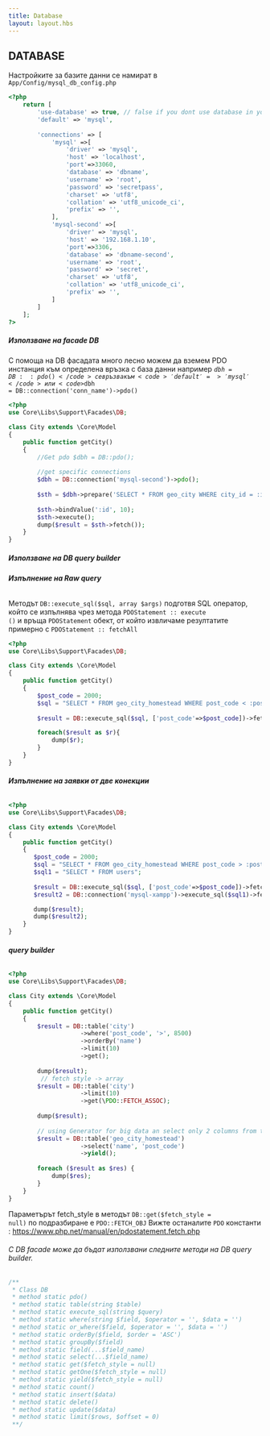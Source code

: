 ```yaml
---
title: Database
layout: layout.hbs
---
```

DATABASE
--------
Настройките за базите данни се намират в <code>App/Config/mysql_db_config.php</code>

```php
<?php 
    return [
        'use-database' => true, // false if you dont use database in your app.
        'default' => 'mysql',
    
        'connections' => [
            'mysql' =>[
                'driver' => 'mysql',
                'host' => 'localhost',
                'port'=>33060,
                'database' => 'dbname',
                'username' => 'root',
                'password' => 'secretpass',
                'charset' => 'utf8',
                'collation' => 'utf8_unicode_ci',
                'prefix' => '',
            ],
            'mysql-second' =>[
                'driver' => 'mysql',
                'host' => '192.168.1.10',
                'port'=>3306,
                'database' => 'dbname-second',
                'username' => 'root',
                'password' => 'secret',
                'charset' => 'utf8',
                'collation' => 'utf8_unicode_ci',
                'prefix' => '',
            ]
        ]
    ];
?>
```
##### Използване на facade DB
С помоща на DB фасадата много лесно можем да вземем PDO инстанция към определена връзка с база данни
например <code>$dbh = DB::pdo()</code> се връзва към <code>'default' => 'mysql'</code> или 
<code>$dbh = DB::connection('conn_name')->pdo()</code> 

```php
<?php
use Core\Libs\Support\Facades\DB;

class City extends \Core\Model
{
    public function getCity()
    {
        //Get pdo $dbh = DB::pdo();
    
        //get specific connections
        $dbh = DB::connection('mysql-second')->pdo();
        
        $sth = $dbh->prepare('SELECT * FROM geo_city WHERE city_id = :id');
    
        $sth->bindValue(':id', 10);
        $sth->execute();
        dump($result = $sth->fetch());
    }
}
```

##### Използване на DB query builder

###### <b>Изпълнение на Raw query</b>  
Методът <code>DB::execute_sql($sql, array $args)</code> подготвя SQL оператор, 
който се изпълнява чрез метода <code>PDOStatement :: execute ()</code> и връща  <code>PDOStatement</code> обект, 
от който извличаме резултатите примерно с <code>PDOStatement :: fetchAll</code>

```php
<?php
use Core\Libs\Support\Facades\DB;

class City extends \Core\Model
{
    public function getCity()
    {
        $post_code = 2000;
        $sql = "SELECT * FROM geo_city_homestead WHERE post_code < :post_code";
        
        $result = DB::execute_sql($sql, ['post_code'=>$post_code])->fetchAll(\PDO::FETCH_ASSOC);

        foreach($result as $r){
            dump($r);
        }
    }
}
```
###### <b>Изпълнение на заявки от две конекции</b> 
```php
<?php
use Core\Libs\Support\Facades\DB;

class City extends \Core\Model
{
    public function getCity()
    {
       $post_code = 2000;
       $sql = "SELECT * FROM geo_city_homestead WHERE post_code > :post_code";
       $sql1 = "SELECT * FROM users";
       
       $result = DB::execute_sql($sql, ['post_code'=>$post_code])->fetch(\PDO::FETCH_ASSOC);
       $result2 = DB::connection('mysql-xampp')->execute_sql($sql1)->fetch(2);

       dump($result);
       dump($result2);
    }
}
```
###### <b>query builder</b> 

```php
<?php
use Core\Libs\Support\Facades\DB;

class City extends \Core\Model
{
    public function getCity()
    {
        $result = DB::table('city')
                    ->where('post_code', '>', 8500)
                    ->orderBy('name')
                    ->limit(10)
                    ->get();
        
        dump($result);
         // fetch style -> array
        $result = DB::table('city')
                    ->limit(10)
                    ->get(\PDO::FETCH_ASSOC);
        
        dump($result);
        
        // using Generator for big data an select only 2 columns from table
        $result = DB::table('geo_city_homestead')
                    ->select('name', 'post_code')
                    ->yield();
        
        foreach ($result as $res) {
            dump($res);
        }
    }
}
```

Параметърът fetch_style в методът <code>DB::get($fetch_style = null)</code> по подразбиране е 
<code>PDO::FETCH_OBJ</code>
Вижте останалите <code>PDO</code> константи : https://www.php.net/manual/en/pdostatement.fetch.php  

###### С DB facade може да бъдат използвани следните методи на DB query builder.

```php
/**
 * Class DB
 * method static pdo()
 * method static table(string $table)
 * method static execute_sql(string $query)
 * method static where(string $field, $operator = '', $data = '')
 * method static or_where($field, $operator = '', $data = '')
 * method static orderBy($field, $order = 'ASC')
 * method static groupBy($field)
 * method static field(...$field_name)
 * method static select(...$field_name)
 * method static get($fetch_style = null)
 * method static getOne($fetch_style = null)
 * method static yield($fetch_style = null)
 * method static count()
 * method static insert($data)
 * method static delete()
 * method static update($data)
 * method static limit($rows, $offset = 0)
 **/
```
